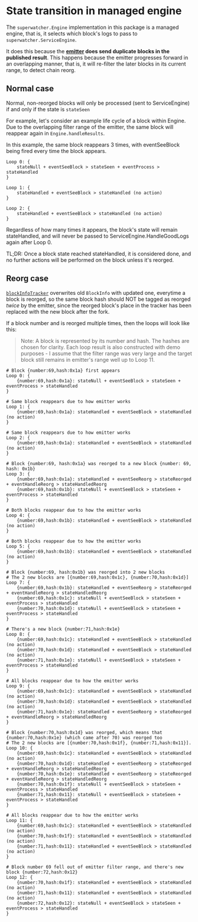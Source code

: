 <!-- markdownlint-configure-file { "MD013": false } -->

# State transition in managed engine

The `superwatcher.Engine` implementation in this package is a managed engine,
that is, it selects which block's logs to pass to `superwatcher.ServiceEngine`.

It does this because the **[emitter](../emitter/) does send duplicate blocks in the published result**.
This happens because the emitter progresses forward in an overlapping manner, that is,
it will re-filter the later blocks in its current range, to detect chain reorg.

## Normal case

Normal, non-reorged blocks will only be processed (sent to ServiceEngine)
if and only if the state is `stateSeen`

For example, let's consider an example life cycle of a block within Engine.
Due to the overlapping filter range of the emitter, the same block will reappear
again in `Engine.handleResults`.

In this example, the same block reappears 3 times, with eventSeeBlock being fired
every time the block appears.

```text
Loop 0: {
    stateNull + eventSeeBlock > stateSeen + eventProcess > stateHandled
}

Loop 1: {
    stateHandled + eventSeeBlock > stateHandled (no action)
}

Loop 2: {
    stateHandled + eventSeeBlock > stateHandled (no action)
}
```

Regardless of how many times it appears, the block's state will remain stateHandled,
and will never be passed to ServiceEngine.HandleGoodLogs again after Loop 0.

TL;DR: Once a block state reached stateHandled, it is considered done, and no further actions
will be performed on the block unless it's reorged.

## Reorg case

[`blockInfoTracker`](../emitter/tracker.go) overwrites old `BlockInfo` with updated one,
everytime a block is reorged, so the same block hash should NOT be tagged as reorged _twice_
by the emitter, since the reorged block's place in the tracker has been replaced with the new block
after the fork.

If a block number and is reorged multiple times, then the loops will look like this:

> Note: A block is represented by its number and hash. The hashes are chosen for clarity.
> Each loop result is also constructed with demo purposes - I assume that the filter range was very large
> and the target block still remains in emitter's range well up to Loop 11.

```text
# Block {number:69,hash:0x1a} first appears
Loop 0: {
    {number:69,hash:0x1a}: stateNull + eventSeeBlock > stateSeen + eventProcess > stateHandled
}

# Same block reappears due to how emitter works
Loop 1: {
    {number:69,hash:0x1a}: stateHandled + eventSeeBlock > stateHandled (no action)
}

# Same block reappears due to how emitter works
Loop 2: {
    {number:69,hash:0x1a}: stateHandled + eventSeeBlock > stateHandled (no action)
}

# Block {number:69, hash:0x1a} was reorged to a new block {number: 69, hash: 0x1b}
Loop 3: {
    {number:69,hash:0x1a}: stateHandled + eventSeeReorg > stateReorged + eventHandleReorg > stateHandledReorg
    {number:69,hash:0x1b}: stateNull + eventSeeBlock > stateSeen + eventProcess > stateHandled
}

# Both blocks reappear due to how the emitter works
Loop 4: {
    {number:69,hash:0x1b}: stateHandled + eventSeeBlock > stateHandled           (no action)
}

# Both blocks reappear due to how the emitter works
Loop 5: {
    {number:69,hash:0x1b}: stateHandled + eventSeeBlock > stateHandled           (no action)
}

# Block {number:69, hash:0x1b} was reorged into 2 new blocks
# The 2 new blocks are [{number:69,hash:0x1c}, {number:70,hash:0x1d}]
Loop 7: {
    {number:69,hash:0x1b}: stateHandled + eventSeeReorg > stateReorged + eventHandleReorg > stateHandledReorg
    {number:69,hash:0x1c}: stateNull + eventSeeBlock > stateSeen + eventProcess > stateHandled
    {number:70,hash:0x1d}: stateNull + eventSeeBlock > stateSeen + eventProcess > stateHandled
}

# There's a new block {number:71,hash:0x1e}
Loop 8: {
    {number:69,hash:0x1c}: stateHandled + eventSeeBlock > stateHandled           (no action)
    {number:70,hash:0x1d}: stateHandled + eventSeeBlock > stateHandled           (no action)
    {number:71,hash:0x1e}: stateNull + eventSeeBlock > stateSeen + eventProcess > stateHandled
}

# All blocks reappear due to how the emitter works
Loop 9: {
    {number:69,hash:0x1c}: stateHandled + eventSeeBlock > stateHandled           (no action)
    {number:70,hash:0x1d}: stateHandled + eventSeeBlock > stateHandled           (no action)
    {number:71,hash:0x1e}: stateHandled + eventSeeReorg > stateReorged + eventHandleReorg > stateHandledReorg
}

# Block {number:70,hash:0x1d} was reorged, which means that {number:70,hash:0x1e} (which came after 70) was reorged too
# The 2 new blocks are [{number:70,hash:0x1f}, {number:71,hash:0x11}].
Loop 10: {
    {number:69,hash:0x1c}: stateHandled + eventSeeBlock > stateHandled           (no action)
    {number:70,hash:0x1d}: stateHandled + eventSeeReorg > stateReorged + eventHandleReorg > stateHandledReorg
    {number:70,hash:0x1e}: stateHandled + eventSeeReorg > stateReorged + eventHandleReorg > stateHandledReorg
    {number:70,hash:0x1f}: stateNull + eventSeeBlock > stateSeen + eventProcess > stateHandled
    {number:71,hash:0x11}: stateNull + eventSeeBlock > stateSeen + eventProcess > stateHandled
}

# All blocks reappear due to how the emitter works
Loop 11: {
    {number:69,hash:0x1c}: stateHandled + eventSeeBlock > stateHandled           (no action)
    {number:70,hash:0x1f}: stateHandled + eventSeeBlock > stateHandled           (no action)
    {number:71,hash:0x11}: stateHandled + eventSeeBlock > stateHandled           (no action)
}

# Block number 69 fell out of emitter filter range, and there's new block {number:72,hash:0x12}
Loop 12: {
    {number:70,hash:0x1f}: stateHandled + eventSeeBlock > stateHandled           (no action)
    {number:71,hash:0x11}: stateHandled + eventSeeBlock > stateHandled           (no action)
    {number:72,hash:0x12}: stateNull + eventSeeBlock > stateSeen + eventProcess > stateHandled
}
```
